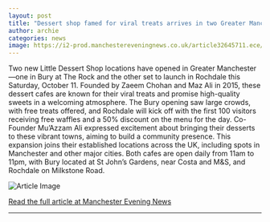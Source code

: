 ```yaml
---
layout: post
title: "Dessert shop famed for viral treats arrives in two Greater Manchester towns"
author: archie
categories: news
image: https://i2-prod.manchestereveningnews.co.uk/article32645711.ece/ALTERNATES/s1200/0_EGR_091025dessert_02.jpg
---
```

Two new Little Dessert Shop locations have opened in Greater Manchester—one in Bury at The Rock and the other set to launch in Rochdale this Saturday, October 11. Founded by Zaeem Chohan and Maz Ali in 2015, these dessert cafes are known for their viral treats and promise high-quality sweets in a welcoming atmosphere. The Bury opening saw large crowds, with free treats offered, and Rochdale will kick off with the first 100 visitors receiving free waffles and a 50% discount on the menu for the day. Co-Founder Mu’Azzam Ali expressed excitement about bringing their desserts to these vibrant towns, aiming to build a community presence. This expansion joins their established locations across the UK, including spots in Manchester and other major cities. Both cafes are open daily from 11am to 11pm, with Bury located at St John’s Gardens, near Costa and M&S, and Rochdale on Milkstone Road.

![Article Image](https://i2-prod.manchestereveningnews.co.uk/article32645711.ece/ALTERNATES/s1200/0_EGR_091025dessert_02.jpg)

[Read the full article at Manchester Evening News](https://www.manchestereveningnews.co.uk/whats-on/whats-on-news/dessert-shop-famed-viral-treats-32645511)

---
